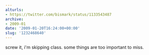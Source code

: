 ```yaml
---
alturls:
- https://twitter.com/bismark/status/1133543487
archive:
- 2009-01
date: '2009-01-20T16:24:00+00:00'
slug: '1232468640'
---
```


screw it, i'm skipping class. some things are too important to miss.

